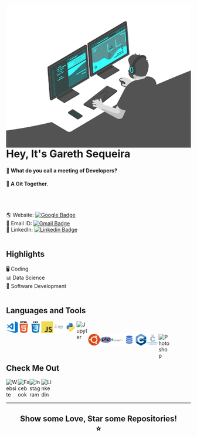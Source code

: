 <br/>
<img align="right" src="https://github.com/GarethSequeira/GarethSequeira/blob/main/Developer.gif" alt="Developer" width="520" height="390">  
<br/>

# Hey, It's Gareth Sequeira  
#### 💭 What do you call a meeting of Developers?  
#### 👻 A Git Together.  
<br/>
<br/>

🌎 Website: [![Google Badge](https://img.shields.io/badge/-Gareth_Sequeira-blue?style=flat-square&logo=Google&logoColor=white&link=#href/)](https://garethsequeira.in/)  
📧 Email ID: [![Gmail Badge](https://img.shields.io/badge/-Gareth_Sequeira-red?style=flat-square&logo=Gmail&logoColor=white&link=mailto:gareth.sequeira@gmail.com)](mailto:gareth.sequeira@gmail.com)  
💼 LinkedIn: [![Linkedin Badge](https://img.shields.io/badge/-Gareth_Sequeira-blue?style=flat-square&logo=Linkedin&logoColor=white&link==https://www.linkedin.com/in/garethsequeira/)](https://www.linkedin.com/in/garethsequeira/)  
<br/>

## Highlights  
🖥️ Coding  
📊 Data Science    
🔄 Software Development    
<br/>

## Languages and Tools
<a href="https://code.visualstudio.com/">
<img align="left" alt="Visual Studio Code" width="32px" src="https://raw.githubusercontent.com/github/explore/80688e429a7d4ef2fca1e82350fe8e3517d3494d/topics/visual-studio-code/visual-studio-code.png" />
</a>
<a href="https://www.w3schools.com/html/">
<img align="left" alt="HTML5" width="32px" src="https://raw.githubusercontent.com/github/explore/80688e429a7d4ef2fca1e82350fe8e3517d3494d/topics/html/html.png" />
</a>
<a href="https://www.w3schools.com/css/">
<img align="left"  alt="CSS"  width="32px"  src="https://raw.githubusercontent.com/github/explore/80688e429a7d4ef2fca1e82350fe8e3517d3494d/topics/css/css.png" />
</a>
<a href="https://www.javascript.com/">
<img align="left"  alt="JS"  width="32px"  src="https://raw.githubusercontent.com/github/explore/80688e429a7d4ef2fca1e82350fe8e3517d3494d/topics/javascript/javascript.png" />
</a>
<a href="https://www.java.com/en/">
<img align="left"  alt="Java"  width="32px"  src="https://raw.githubusercontent.com/github/explore/80688e429a7d4ef2fca1e82350fe8e3517d3494d/topics/java/java.png" />
</a>
<a href="https://www.python.org/">
<img align="left" alt="Python" width="32px" src="https://raw.githubusercontent.com/github/explore/80688e429a7d4ef2fca1e82350fe8e3517d3494d/topics/python/python.png" />
</a>
<a href="https://jupyter.org/">
<img align="left" alt="Jupyter" width="32px" src="https://upload.wikimedia.org/wikipedia/commons/thumb/3/38/Jupyter_logo.svg/66px-Jupyter_logo.svg.png" />
</a>
<br/>
<br/>
<a href="https://ubuntu.com/">
<img align="left"  alt="Linux"  width="32px"  src="https://raw.githubusercontent.com/github/explore/80688e429a7d4ef2fca1e82350fe8e3517d3494d/topics/ubuntu/ubuntu.png" />
</a>
<a href="https://www.php.net/">
<img align="left" alt="Php" width="32px" src="https://raw.githubusercontent.com/github/explore/78df643247d429f6cc873026c0622819ad797942/topics/php/php.png" />
</a>
<a href="https://www.mongodb.com/">
<img align="left" alt="Mongo" width="32px" src="https://raw.githubusercontent.com/github/explore/78df643247d429f6cc873026c0622819ad797942/topics/mongodb/mongodb.png" />
</a>
<a href="https://www.mysql.com/">
<img align="left" alt="SQL" width="32px" src="https://raw.githubusercontent.com/github/explore/78df643247d429f6cc873026c0622819ad797942/topics/sql/sql.png" />
</a>
<a href="https://www.cprogramming.com/">
<img align="left" alt="C++" width="32px" src="https://raw.githubusercontent.com/github/explore/80688e429a7d4ef2fca1e82350fe8e3517d3494d/topics/cpp/cpp.png" />
</a>
<a href="https://www.cprogramming.com/">
<img align="left" alt="C" width="32px" src="https://raw.githubusercontent.com/github/explore/80688e429a7d4ef2fca1e82350fe8e3517d3494d/topics/c/c.png" />
</a>
<a href="https://www.adobe.com/in/products/photoshop.html">
<img align="left" alt="Photoshop" width="32px" src="https://www.adobe.com/content/dam/cc/us/en/creativecloud/max2020/mnemonics/photoshop.svg" />
</a>
<br/>
<br/>
<br/>

## Check Me Out
<a href="#href">
        <img align="left" alt="Website" width="32px" src="https://cdn2.iconfinder.com/data/icons/circle-icons-1/64/globe-512.png" />
</a>
<a href="https://facebook.com/gareth.sequeira/">
        <img align="left" alt="Facebook" width="32px" src="https://cdn2.iconfinder.com/data/icons/social-media-2102/100/social_media_network-27-512.png" />
</a>
<a href="https://www.instagram.com/gareth_sequeira/">
        <img align="left" alt="Instagram" width="32px" src="https://cdn2.iconfinder.com/data/icons/social-media-2285/512/1_Instagram_colored_svg_1-512.png" />
</a>
<a href="https://www.linkedin.com/in/garethsequeira/">
        <img align="left" alt="Linkedin" width="32px" src="https://cdn3.iconfinder.com/data/icons/free-social-icons/67/linkedin_circle_color-512.png" />
</a>
<br/>
<br/>
<br/>

---

<div align="center">
        <h2 align="center">Show some Love, Star some Repositories!<br/>⭐</h2>  
</div>
